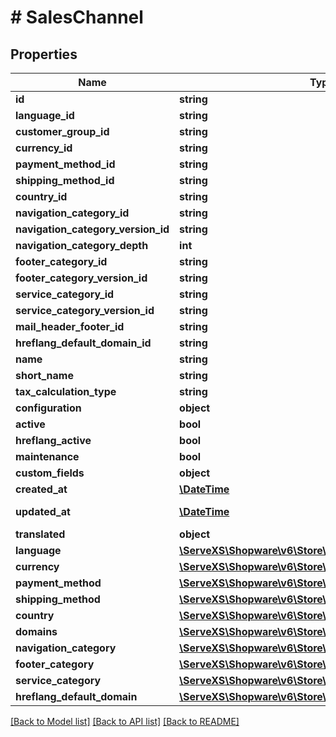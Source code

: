 # # SalesChannel

## Properties

Name | Type | Description | Notes
------------ | ------------- | ------------- | -------------
**id** | **string** |  | [optional]
**language_id** | **string** |  |
**customer_group_id** | **string** |  |
**currency_id** | **string** |  |
**payment_method_id** | **string** |  |
**shipping_method_id** | **string** |  |
**country_id** | **string** |  |
**navigation_category_id** | **string** |  |
**navigation_category_version_id** | **string** |  | [optional]
**navigation_category_depth** | **int** |  | [optional]
**footer_category_id** | **string** |  | [optional]
**footer_category_version_id** | **string** |  | [optional]
**service_category_id** | **string** |  | [optional]
**service_category_version_id** | **string** |  | [optional]
**mail_header_footer_id** | **string** |  | [optional]
**hreflang_default_domain_id** | **string** |  | [optional]
**name** | **string** |  |
**short_name** | **string** |  | [optional]
**tax_calculation_type** | **string** |  | [optional]
**configuration** | **object** |  | [optional]
**active** | **bool** |  | [optional]
**hreflang_active** | **bool** |  | [optional]
**maintenance** | **bool** |  | [optional]
**custom_fields** | **object** |  | [optional]
**created_at** | [**\DateTime**](\DateTime.md) |  | [readonly]
**updated_at** | [**\DateTime**](\DateTime.md) |  | [optional] [readonly]
**translated** | **object** |  | [optional]
**language** | [**\ServeXS\Shopware\v6\Store\Model\Language**](Language.md) |  | [optional]
**currency** | [**\ServeXS\Shopware\v6\Store\Model\Currency**](Currency.md) |  | [optional]
**payment_method** | [**\ServeXS\Shopware\v6\Store\Model\PaymentMethod**](PaymentMethod.md) |  | [optional]
**shipping_method** | [**\ServeXS\Shopware\v6\Store\Model\ShippingMethod**](ShippingMethod.md) |  | [optional]
**country** | [**\ServeXS\Shopware\v6\Store\Model\Country**](Country.md) |  | [optional]
**domains** | [**\ServeXS\Shopware\v6\Store\Model\SalesChannelDomain**](SalesChannelDomain.md) |  | [optional]
**navigation_category** | [**\ServeXS\Shopware\v6\Store\Model\Category**](Category.md) |  | [optional]
**footer_category** | [**\ServeXS\Shopware\v6\Store\Model\Category**](Category.md) |  | [optional]
**service_category** | [**\ServeXS\Shopware\v6\Store\Model\Category**](Category.md) |  | [optional]
**hreflang_default_domain** | [**\ServeXS\Shopware\v6\Store\Model\SalesChannelDomain**](SalesChannelDomain.md) |  | [optional]

[[Back to Model list]](../../README.md#models) [[Back to API list]](../../README.md#endpoints) [[Back to README]](../../README.md)
